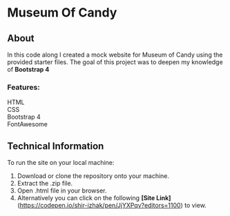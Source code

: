 # Museum Of Candy  

## About  
In this code along I created a mock website for Museum of Candy using the provided starter files.
The goal of this project was to deepen my knowledge of **Bootstrap 4**

  
### Features:  
 HTML  
 CSS  
 Bootstrap 4  
 FontAwesome  

## Technical Information  
To run the site on your local machine:  
 1. Download or clone the repository onto your machine.   
 2. Extract the .zip file.  
 3. Open .html file in your browser.  
 4. Alternatively you can click on the following **[Site Link]**(https://codepen.io/shir-izhak/pen/JjYXPqv?editors=1100) to view.
